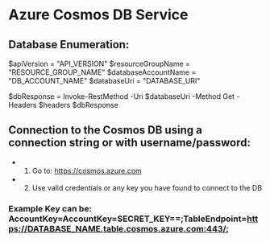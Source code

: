 # Azure Cosmos DB Service

## Database Enumeration:

$apiVersion = "API_VERSION"
$resourceGroupName = "RESOURCE_GROUP_NAME"
$databaseAccountName = "DB_ACCOUNT_NAME"
$databaseUri = "DATABASE_URI"

$dbResponse = Invoke-RestMethod -Uri $databaseUri -Method Get -Headers $headers
$dbResponse

## Connection to the Cosmos DB using a connection string or with username/password:

 - 1) Go to: https://cosmos.azure.com
  
 - 2) Use valid credentials or any key you have found to connect to the DB

### Example Key can be: AccountKey=AccountKey=SECRET_KEY==;TableEndpoint=https://DATABASE_NAME.table.cosmos.azure.com:443/;
